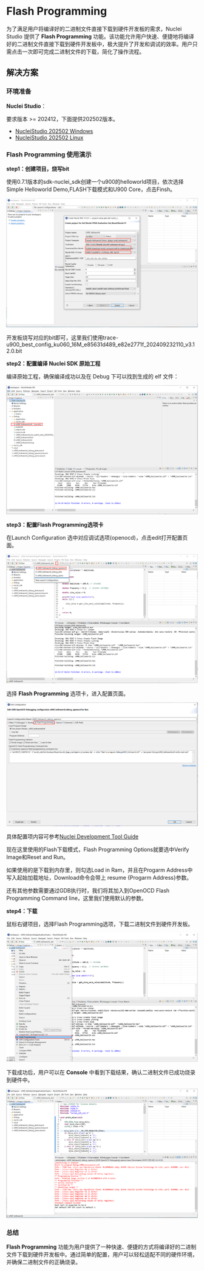 # Flash Programming

为了满足用户将编译好的二进制文件直接下载到硬件开发板的需求，Nuclei Studio 提供了 **Flash Programming** 功能。该功能允许用户快速、便捷地将编译好的二进制文件直接下载到硬件开发板中，极大提升了开发和调试的效率。用户只需点击一次即可完成二进制文件的下载，简化了操作流程。

## 解决方案

### 环境准备

**Nuclei Studio**：

要求版本 >= 202412，下面提供202502版本。

- [NucleiStudio 202502 Windows](https://download.nucleisys.com/upload/files/nucleistudio/NucleiStudio_IDE_202502-win64.zip)
- [NucleiStudio 202502 Linux](https://download.nucleisys.com/upload/files/nucleistudio/NucleiStudio_IDE_202502-lin64.tgz)

### Flash Programming 使用演示

**step1：创建项目，烧写bit**

使用0.7.1版本的sdk-nuclei_sdk创建一个u900的helloworld项目，依次选择Simple Helloworld Demo,FLASH下载模式和U900 Core，点击Finsh。

![image-Ori_Project_Build](asserts/images/20/20.png)

开发板烧写对应的bit即可，这里我们使用trace-u900_best_config_ku060_16M_e85631d489_e82e2771f_202409232110_v3.12.0.bit

**step2：配置编译 Nuclei SDK 原始工程**

编译原始工程，确保编译成功以及在 Debug 下可以找到生成的 elf 文件：

![image-Ori_Project_Build](asserts/images/20/20-1.png)

**step3：配置Flash Programming选项卡**

在Launch Configuration 选中对应调试选项(openocd)，点击edit打开配置页面。

![image-Ori_Project_Build](asserts/images/20/20-2.png)

选择 **Flash Programming** 选项卡，进入配置页面。

![image-Ori_Project_Build](asserts/images/20/20-3.png)

具体配置项内容可参考[Nuclei Development Tool Guide](https://download.nucleisys.com/upload/files/doc/nucleistudio/NucleiStudio_User_Guide.202502.pdf)

现在这里使用的Flash下载模式，Flash Programming Options就要选中Verify Image和Reset and Run。

如果使用的是下载到内存里，则勾选Load in Ram，并且在Progarm Address中写入起始加载地址，Download命令会带上 resume {Progarm Address}参数。

还有其他参数需要通过GDB执行时，我们将其加入到OpenOCD Flash Programming Command line，这里我们使用默认的参数。

**step4：下载**

鼠标右键项目，选择Flash Programming选项，下载二进制文件到硬件开发板。

![image-Ori_Project_Build](asserts/images/20/20-4.png)

下载成功后，用户可以在 **Console** 中看到下载结果，确认二进制文件已成功烧录到硬件中。

![image-Ori_Project_Build](asserts/images/20/20-5.png)

### 总结

**Flash Programming** 功能为用户提供了一种快速、便捷的方式将编译好的二进制文件下载到硬件开发板中。通过简单的配置，用户可以轻松适配不同的硬件环境，并确保二进制文件的正确烧录。

